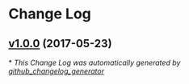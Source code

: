 # Change Log

## [v1.0.0](https://github.com/bovy89/fail2ban/tree/v1.0.0) (2017-05-23)


\* *This Change Log was automatically generated by [github_changelog_generator](https://github.com/skywinder/Github-Changelog-Generator)*